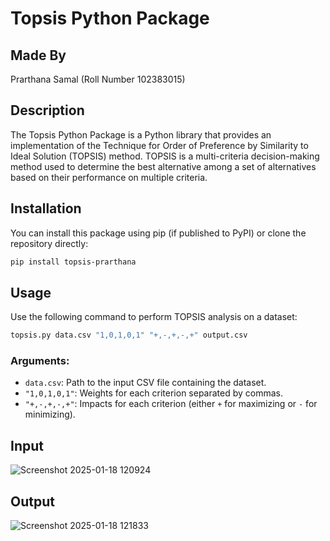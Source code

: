 # Topsis Python Package

## Made By
Prarthana Samal (Roll Number 102383015)

## Description
The Topsis Python Package is a Python library that provides an implementation of the Technique for Order of Preference by Similarity to Ideal Solution (TOPSIS) method. TOPSIS is a multi-criteria decision-making method used to determine the best alternative among a set of alternatives based on their performance on multiple criteria.

## Installation
You can install this package using pip (if published to PyPI) or clone the repository directly:
```bash
pip install topsis-prarthana
```

## Usage
Use the following command to perform TOPSIS analysis on a dataset:

```bash
topsis.py data.csv "1,0,1,0,1" "+,-,+,-,+" output.csv
```

### Arguments:
- `data.csv`: Path to the input CSV file containing the dataset.
- `"1,0,1,0,1"`: Weights for each criterion separated by commas.
- `"+,-,+,-,+"`: Impacts for each criterion (either `+` for maximizing or `-` for minimizing).

## Input
![Screenshot 2025-01-18 120924](https://github.com/user-attachments/assets/6db1365f-5681-4d65-9064-d64a9bc47b1a)

## Output
![Screenshot 2025-01-18 121833](https://github.com/user-attachments/assets/7e15bc88-a0de-48cb-80ef-6071567fb236)


